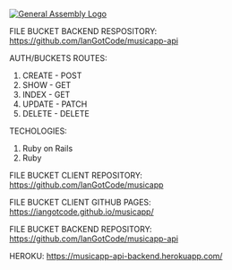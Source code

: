 [![General Assembly Logo](https://camo.githubusercontent.com/1a91b05b8f4d44b5bbfb83abac2b0996d8e26c92/687474703a2f2f692e696d6775722e636f6d2f6b6538555354712e706e67)](https://generalassemb.ly/education/web-development-immersive)

FILE BUCKET BACKEND RESPOSITORY:
https://github.com/IanGotCode/musicapp-api

AUTH/BUCKETS ROUTES:
1. CREATE - POST
2. SHOW - GET
3. INDEX - GET
4. UPDATE - PATCH
5. DELETE - DELETE

TECHOLOGIES:
1. Ruby on Rails
2. Ruby


FILE BUCKET CLIENT REPOSITORY:
https://github.com/IanGotCode/musicapp

FILE BUCKET CLIENT GITHUB PAGES:
https://iangotcode.github.io/musicapp/

FILE BUCKET BACKEND REPOSITORY:
https://github.com/IanGotCode/musicapp-api

HEROKU:
https://musicapp-api-backend.herokuapp.com/